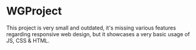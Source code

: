 # WGProject
This project is very small and outdated, it's missing various features regarding 
responsive web design, but it showcases a very basic usage of JS, CSS & HTML. 
